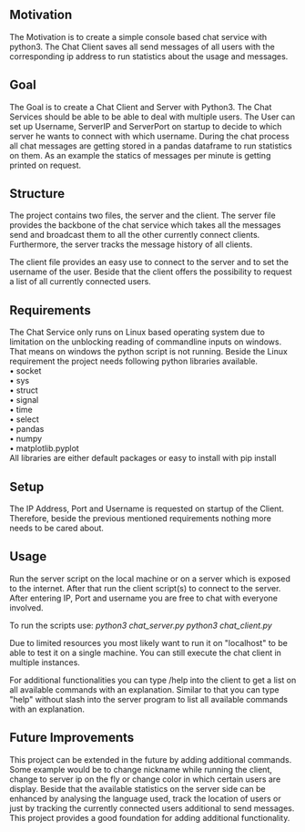 
## Motivation
The Motivation is to create a simple console based chat service with python3. 
The Chat Client saves all send messages of all users with the corresponding ip address to run statistics about the usage and messages.

## Goal
The Goal is to create a Chat Client and Server with Python3. The Chat Services should be able to be able to deal with multiple users.
The User can set up Username, ServerIP and ServerPort on startup to decide to which server he wants to connect with which username.
During the chat process all chat messages are getting stored in a pandas dataframe to run statistics on them. 
As an example the statics of messages per minute is getting printed on request.

## Structure
The project contains two files, the server and the client.
The server file provides the backbone of the chat service which takes all the messages send and broadcast them to all the other currently connect clients.
Furthermore, the server tracks the message history of all clients.

The client file provides an easy use to connect to the server and to set the username of the user. 
Beside that the client offers the possibility to request a list of all currently connected users.

## Requirements
The Chat Service only runs on Linux based operating system due to limitation on the unblocking reading of commandline inputs on windows.
That means on windows the python script is not running.
Beside the Linux requirement the project needs following python libraries available. <br>
•  socket <br>
•  sys <br> 
•  struct <br>
•  signal <br>
•  time <br>
•  select <br> 
•  pandas  <br>
•  numpy <br>
•  matplotlib.pyplot  <br>
All libraries are either default packages or easy to install with pip install


## Setup
The IP Address, Port and Username is requested on startup of the Client. Therefore, beside the previous mentioned requirements nothing more needs to be cared about.

## Usage
Run the server script on the local machine or on a server which is exposed to the internet. After that run the client script(s) to connect to the server.
After entering IP, Port and username you are free to chat with everyone involved.

To run the scripts use:
*python3 chat_server.py*
*python3 chat_client.py*

Due to limited resources you most likely want to run it on "localhost" to be able to test it on a single machine. 
You can still execute the chat client in multiple instances.

For additional functionalities you can type /help into the client to get a list on all available commands with an explanation.
Similar to that you can type "help" without slash into the server program to list all available commands with an explanation.

## Future Improvements

This project can be extended in the future by adding additional commands. Some example would be to change nickname while running the client, change to server ip on the fly 
or change color in which certain users are display. 
Beside that the available statistics on the server side can be enhanced by analysing the language used, 
track the location of users or just by tracking the currently connected users additional to  send messages.
This project provides a good foundation for adding additional functionality.
